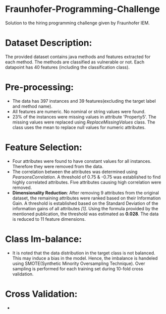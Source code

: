 # Fraunhofer-Programming-Challenge
Solution to the hiring programming challenge given by Fraunhofer IEM.

# Dataset Description:

The provided dataset contains java methods and features extracted for each method. The methods are classified as vulnerable or not. Each datapoint has 40 features (including the classification class).

# Pre-processing:

* The data has 397 instances and 39 features(excluding the target label and method name).
* All features  are numeric. No nominal or string values were found.
* 23% of the instances were missing values in attribute 'Property5'. The missing values were replaced using *ReplaceMissingValues* class. The class uses the mean to replace null values for numeric attributes.

# Feature Selection:

* Four attributes were found to have constant values for all instances. Therefore they were removed from the data.
* The correlation between the attributes was determined using *PearsonsCorrelation*. A threshold of 0.75 & -0.75 was established to find highly correlated attributes. Five attributes causing high correlation were removed.
* **Dimensionality Reduction**: After removing 9 attributes from the original dataset, the remaining attributes were ranked based on their Information Gain. A threshold is established based on the Standard Deviation of the information gains of all attributes *[1]*. Using the formula provided by the mentioned publication, the threshold was estimated as **0.028**. The data is reduced to 11 feature dimensions.

# Class Im-balance:

* It is noted that the data distribution in the target class is not balanced. This may induce a bias in the model. Hence, the imbalance is handeled using SMOTE(Synthetic Minority Oversampling Technique). Over sampling is performed for each training set during 10-fold cross validation.

# Cross Validation:

* 